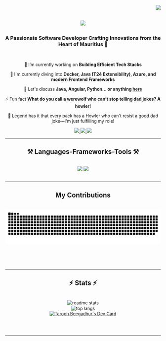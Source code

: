 <img align="right" src="https://visitor-badge.laobi.icu/badge?page_id=whySoSeriousss.whySoSeriousss" />

<h1 align="center">
    <img src="https://readme-typing-svg.herokuapp.com/?font=Righteous&size=35&center=true&vCenter=true&width=500&height=70&duration=4000&lines=Hello+World!+👋;+I'm+Taroon+Beegadhur!;" />
</h1>

<h3 align="center">A Passionate Software Developer Crafting Innovations from the Heart of Mauritius 🦤</h3>

<br/>

<div align="center">
 
 🔭 I’m currently working on **Building Efficient Tech Stacks**
 
 🌱 I'm currently diving into **Docker, Java (T24 Extensibility), Azure, and modern Frontend Frameworks**

💬 Let's discuss **Java, Angular, Python... or anything [here](https://github.com/whySoSeriousss)**

⚡ Fun fact **What do you call a werewolf who can’t stop telling dad jokes? A howler!**

🐺 Legend has it that every pack has a Howler who can't resist a good dad joke—I'm just fulfilling my role!

 </div>
 
<div align="center"> 
  <a href="mailto:taroonbeeg@gmail.com">
    <img src="https://img.shields.io/badge/Gmail-333333?style=for-the-badge&logo=gmail&logoColor=red" />
  </a>
  <a href="https://www.linkedin.com/in/taroon-kumar-s-beegadhur-199b5411b/" target="_blank">
    <img src="https://img.shields.io/badge/LinkedIn-0077B5?style=for-the-badge&logo=linkedin&logoColor=white" target="_blank" />
  </a>
  <a href="" target="_blank">
     <img src="https://img.shields.io/badge/Portfolio-FF5722?style=for-the-badge&logo=todoist&logoColor=white" target="_blank" /> <!-- sqlite, safari, google-chrome are other good icon options -->
  </a>
</div>

 <hr/>
 
<h2 align="center">⚒️ Languages-Frameworks-Tools ⚒️</h2>
<br/>
<div align="center">
    <img src="https://skillicons.dev/icons?i=angular,bootstrap,html,css,vscode,github,figma,git,notion,azure,docker,kubernetes" />
    <img src="https://skillicons.dev/icons?i=java,nodejs,python,javascript,typescript,nextjs,mysql,cs" /><br>
</div>

<br/>
<hr/>

<div align="center">
  <h2>My Contributions</h2>
  <br>
  <img alt="snake eating my contributions" src="https://raw.githubusercontent.com/whySoSeriousss/whySoSeriousss/output/github-contribution-grid-snake.svg" />
  
  <br/><br/><br/>
</div>

<hr/>

<h2 align="center">⚡ Stats ⚡</h2>
<br>
<div align=center>
<!--   <img width=390 src="https://github-readme-streak-stats.demolab.com/?user=salesp07&count_private=true&theme=react&border_radius=10" alt="streak stats"/> -->
  <img width=390 src="https://github-readme-stats.vercel.app/api?username=whySoSeriousss&count_private=true&show_icons=true&theme=react&rank_icon=github&border_radius=10" alt="readme stats" />
  <br/>
  <img width=325 align="center" src="https://github-readme-stats.vercel.app/api/top-langs/?username=whySoSeriousss&hide=HTML&langs_count=8&layout=compact&theme=react&border_radius=10&size_weight=0.5&count_weight=0.5&exclude_repo=github-readme-stats" alt="top langs" />
</div>

<div align=center>
      <a href="https://app.daily.dev/taroon2910"><img src="https://api.daily.dev/devcards/v2/oyjX055svlFsP3Mh3yyYx.png?type=default&r=u0j" width="356" alt="Taroon Beegadhur's Dev Card"/></a>
</div>

<br/><br/>

<hr/>

<br/>

<!-- <div align="center">
<a href='https://ko-fi.com/V7V4RAK9C' target='_blank'><img height='64' style='border:0px;height:64px;' src='https://storage.ko-fi.com/cdn/kofi1.png?v=3' border='0' alt='Buy Me a Coffee at ko-fi.com' /></a>
</div> -->

<br/>
